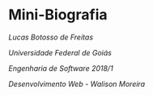 # Mini-Biografia
_Lucas Botosso de Freitas_

_Universidade Federal de Goiás_ 

_Engenharia de Software 2018/1_

_Desenvolvimento Web - Walison Moreira_
